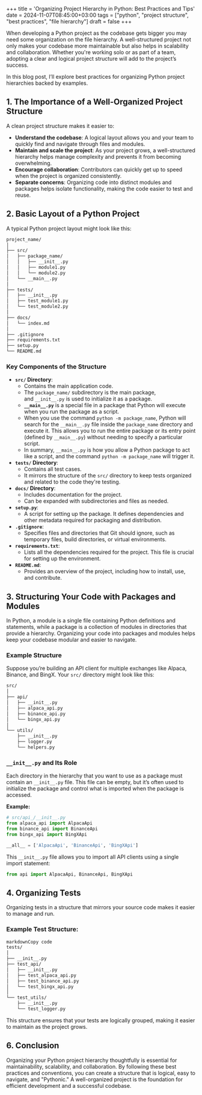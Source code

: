 +++
title = 'Organizing Project Hierarchy in Python: Best Practices and Tips'
date  = 2024-11-07T08:45:00+03:00
tags  = ["python", "project structure", "best practices", "file hierarchy"]
draft = false
+++

When developing a Python project as the codebase gets bigger you may need some organization on the file hierarchy. A well-structured project not only makes your codebase more maintainable but also helps in scalability and collaboration. Whether you're working solo or as part of a team, adopting a clear and logical project structure will add to the project’s success.

In this blog post, I’ll explore best practices for organizing Python project hierarchies backed by examples.

## **1. The Importance of a Well-Organized Project Structure**

A clean project structure makes it easier to:

- **Understand the codebase**: A logical layout allows you and your team to quickly find and navigate through files and modules.
- **Maintain and scale the project**: As your project grows, a well-structured hierarchy helps manage complexity and prevents it from becoming overwhelming.
- **Encourage collaboration**: Contributors can quickly get up to speed when the project is organized consistently.
- **Separate concerns**: Organizing code into distinct modules and packages helps isolate functionality, making the code easier to test and reuse.

## **2. Basic Layout of a Python Project**

A typical Python project layout might look like this:

```markdown
project_name/
│
├── src/
│   ├── package_name/
│   │   ├── __init__.py
│   │   ├── module1.py
│   │   └── module2.py
│   └── __main__.py
│
├── tests/
│   ├── __init__.py
│   ├── test_module1.py
│   └── test_module2.py
│
├── docs/
│   └── index.md
│
├── .gitignore
├── requirements.txt
├── setup.py
└── README.md
```

### **Key Components of the Structure**

- **`src/` Directory**:
    - Contains the main application code.
    - The `package_name/` subdirectory is the main package, and `__init__.py` is used to initialize it as a package.
    - **`__main__.py`** is a special file in a package that Python will execute when you run the package as a script.
    - When you use the command `python -m package_name`, Python will search for the `__main__.py` file inside the `package_name` directory and execute it. This allows you to run the entire package or its entry point (defined by `__main__.py`) without needing to specify a particular script.
    - In summary, `__main__.py` is how you allow a Python package to act like a script, and the command `python -m package_name` will trigger it.
- **`tests/` Directory**:
    - Contains all test cases.
    - It mirrors the structure of the `src/` directory to keep tests organized and related to the code they're testing.
- **`docs/` Directory**:
    - Includes documentation for the project.
    - Can be expanded with subdirectories and files as needed.
- **`setup.py`**:
    - A script for setting up the package. It defines dependencies and other metadata required for packaging and distribution.
- **`.gitignore`**:
    - Specifies files and directories that Git should ignore, such as temporary files, build directories, or virtual environments.
- **`requirements.txt`**:
    - Lists all the dependencies required for the project. This file is crucial for setting up the environment.
- **`README.md`**:
    - Provides an overview of the project, including how to install, use, and contribute.

## **3. Structuring Your Code with Packages and Modules**

In Python, a module is a single file containing Python definitions and statements, while a package is a collection of modules in directories that provide a hierarchy. Organizing your code into packages and modules helps keep your codebase modular and easier to navigate.

### **Example Structure**

Suppose you’re building an API client for multiple exchanges like Alpaca, Binance, and BingX. Your `src/` directory might look like this:

```markdown
src/
│
├── api/
│   ├── __init__.py
│   ├── alpaca_api.py
│   ├── binance_api.py
│   └── bingx_api.py
│
└── utils/
    ├── __init__.py
    ├── logger.py
    └── helpers.py
```

### **`__init__.py` and Its Role**

Each directory in the hierarchy that you want to use as a package must contain an `__init__.py` file. This file can be empty, but it’s often used to initialize the package and control what is imported when the package is accessed.

**Example:**

```python
# src/api_/__init__.py
from alpaca_api import AlpacaApi
from binance_api import BinanceApi
from bingx_api import BingXApi

__all__ = ['AlpacaApi', 'BinanceApi', 'BingXApi']
```

This `__init__.py` file allows you to import all API clients using a single import statement:

```python
from api import AlpacaApi, BinanceApi, BingXApi
```

## **4. Organizing Tests**

Organizing tests in a structure that mirrors your source code makes it easier to manage and run.

### **Example Test Structure:**

```markdown
markdownCopy code
tests/
│
├── __init__.py
├── test_api/
│   ├── __init__.py
│   ├── test_alpaca_api.py
│   ├── test_binance_api.py
│   └── test_bingx_api.py
│
└── test_utils/
    ├── __init__.py
    └── test_logger.py
```

This structure ensures that your tests are logically grouped, making it easier to maintain as the project grows.

## **6. Conclusion**

Organizing your Python project hierarchy thoughtfully is essential for maintainability, scalability, and collaboration. By following these best practices and conventions, you can create a structure that is logical, easy to navigate, and "Pythonic." A well-organized project is the foundation for efficient development and a successful codebase.